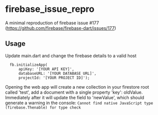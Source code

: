 # firebase_issue_repro

A minimal reproduction of firebase issue #177 (https://github.com/firebase/firebase-dart/issues/177)

## Usage

Update main.dart and change the firebase details to a valid host

```
  fb.initializeApp(
      apiKey: '[YOUR API KEY]',        
      databaseURL: '[YOUR DATABASE URL]',        
      projectId: '[YOUR PROJECT ID]');
```


Opening the web app will create a new collection in your firestore root called 'test', add a document with a 
single property 'key': oldValue. Immediately after it will update the field to 'newValue', which should generate 
a warning in the console: `Cannot find native JavaScript type (firebase.Thenable) for type check`